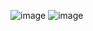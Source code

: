 ![image](https://github.com/Pave103/Practice/assets/120082937/2869e5bd-91d5-43be-893a-06554023f61a)
![image](https://github.com/Pave103/Practice/assets/120082937/f91de8cf-4fd6-42fa-b9c9-a0394cd76f6d)

